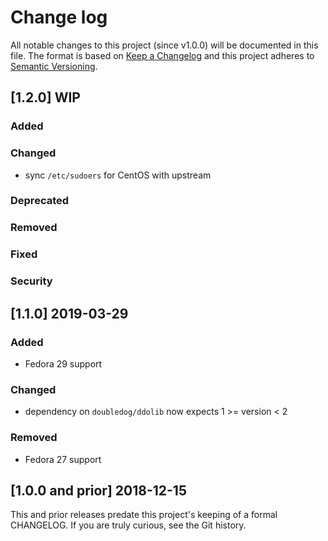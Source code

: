 <!--
# This file is part of the doubledog-sudo Puppet module.
# Copyright 2018-2019 John Florian
# SPDX-License-Identifier: GPL-3.0-or-later

Template

## [VERSION] DATE/WIP
### Added
### Changed
### Deprecated
### Removed
### Fixed
### Security

-->

# Change log

All notable changes to this project (since v1.0.0) will be documented in this file.  The format is based on [Keep a Changelog](http://keepachangelog.com/en/1.0.0/) and this project adheres to [Semantic Versioning](http://semver.org).

## [1.2.0] WIP
### Added
### Changed
- sync `/etc/sudoers` for CentOS with upstream
### Deprecated
### Removed
### Fixed
### Security

## [1.1.0] 2019-03-29
### Added
- Fedora 29 support
### Changed
- dependency on `doubledog/ddolib` now expects 1 >= version < 2
### Removed
- Fedora 27 support

## [1.0.0 and prior] 2018-12-15

This and prior releases predate this project's keeping of a formal CHANGELOG.  If you are truly curious, see the Git history.

